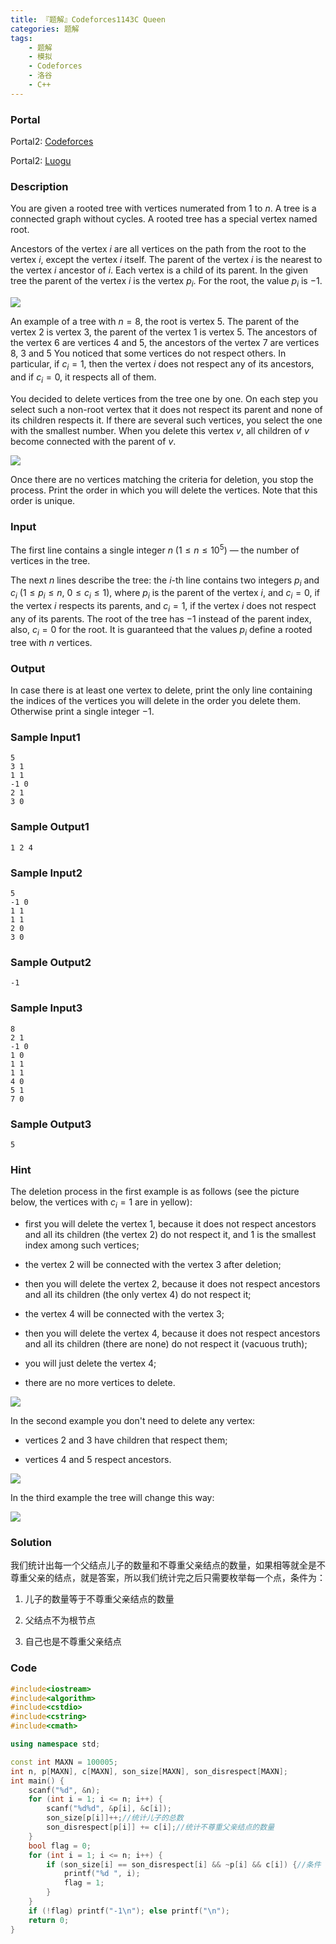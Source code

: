 ```yaml
---
title: 『题解』Codeforces1143C Queen
categories: 题解
tags:
    - 题解
    - 模拟
    - Codeforces
    - 洛谷
    - C++
---
```


### Portal

Portal2: [Codeforces](http://codeforces.com/problemset/problem/1143/C)

Portal2: [Luogu](https://www.luogu.com.cn/problem/CF1143C)

### Description

You are given a rooted tree with vertices numerated from $1$ to $n$. A tree is a connected graph without cycles. A rooted tree has a special vertex named root.

Ancestors of the vertex $i$ are all vertices on the path from the root to the vertex $i$, except the vertex $i$ itself. The parent of the vertex $i$ is the nearest to the vertex $i$ ancestor of $i$. Each vertex is a child of its parent. In the given tree the parent of the vertex $i$ is the vertex $p_i$. For the root, the value $p_i$ is $-1$.

![](https://s2.ax1x.com/2019/09/01/n9i0IO.png)

An example of a tree with $n=8$, the root is vertex $5$. The parent of the vertex $2$ is vertex $3$, the parent of the vertex $1$ is vertex $5$. The ancestors of the vertex $6$ are vertices $4$ and $5$, the ancestors of the vertex $7$ are vertices $8$, $3$ and $5$
You noticed that some vertices do not respect others. In particular, if $c_i = 1$, then the vertex $i$ does not respect any of its ancestors, and if $c_i = 0$, it respects all of them.

You decided to delete vertices from the tree one by one. On each step you select such a non-root vertex that it does not respect its parent and none of its children respects it. If there are several such vertices, you select the one with the smallest number. When you delete this vertex $v$, all children of $v$ become connected with the parent of $v$.

![](https://s2.ax1x.com/2019/09/01/n9iwdK.png)

Once there are no vertices matching the criteria for deletion, you stop the process. Print the order in which you will delete the vertices. Note that this order is unique.

### Input

The first line contains a single integer $n$ ($1 \le n \le 10^5$) — the number of vertices in the tree.

The next $n$ lines describe the tree: the $i$-th line contains two integers $p_i$ and $c_i$ ($1 \le p_i \le n$, $0 \le c_i \le 1$), where $p_i$ is the parent of the vertex $i$, and $c_i = 0$, if the vertex $i$ respects its parents, and $c_i = 1$, if the vertex $i$ does not respect any of its parents. The root of the tree has $-1$ instead of the parent index, also, $c_i=0$ for the root. It is guaranteed that the values $p_i$ define a rooted tree with $n$ vertices.

### Output

In case there is at least one vertex to delete, print the only line containing the indices of the vertices you will delete in the order you delete them. Otherwise print a single integer $-1$.

### Sample Input1

```
5
3 1
1 1
-1 0
2 1
3 0
```

### Sample Output1

```
1 2 4 
```

### Sample Input2

```
5
-1 0
1 1
1 1
2 0
3 0
```

### Sample Output2

```
-1
```

### Sample Input3

```
8
2 1
-1 0
1 0
1 1
1 1
4 0
5 1
7 0
```

### Sample Output3

```
5 
```

### Hint

The deletion process in the first example is as follows (see the picture below, the vertices with $c_i=1$ are in yellow):

+ first you will delete the vertex $1$, because it does not respect ancestors and all its children (the vertex $2$) do not respect it, and $1$ is the smallest index among such vertices;

+ the vertex $2$ will be connected with the vertex $3$ after deletion;

+ then you will delete the vertex $2$, because it does not respect ancestors and all its children (the only vertex $4$) do not respect it;

+ the vertex $4$ will be connected with the vertex $3$;

+ then you will delete the vertex $4$, because it does not respect ancestors and all its children (there are none) do not respect it (vacuous truth);

+ you will just delete the vertex $4$;

+ there are no more vertices to delete.

![](https://s2.ax1x.com/2019/09/01/n9idZ6.png)

In the second example you don't need to delete any vertex:

+ vertices $2$ and $3$ have children that respect them;

+ vertices $4$ and $5$ respect ancestors.

![](https://s2.ax1x.com/2019/09/01/n9iUqx.png)

In the third example the tree will change this way:

![](https://s2.ax1x.com/2019/09/01/n9iNs1.png)

### Solution

我们统计出每一个父结点儿子的数量和不尊重父亲结点的数量，如果相等就全是不尊重父亲的结点，就是答案，所以我们统计完之后只需要枚举每一个点，条件为：

1. 儿子的数量等于不尊重父亲结点的数量

2. 父结点不为根节点

3. 自己也是不尊重父亲结点

### Code

```cpp
#include<iostream>
#include<algorithm>
#include<cstdio>
#include<cstring>
#include<cmath>

using namespace std;

const int MAXN = 100005;
int n, p[MAXN], c[MAXN], son_size[MAXN], son_disrespect[MAXN];
int main() {
    scanf("%d", &n);
    for (int i = 1; i <= n; i++) {
        scanf("%d%d", &p[i], &c[i]);
        son_size[p[i]]++;//统计儿子的总数
        son_disrespect[p[i]] += c[i];//统计不尊重父亲结点的数量
    }
    bool flag = 0;
    for (int i = 1; i <= n; i++) {
        if (son_size[i] == son_disrespect[i] && ~p[i] && c[i]) {//条件
            printf("%d ", i);
            flag = 1;
        }
    }
    if (!flag) printf("-1\n"); else printf("\n");
    return 0;
}
```